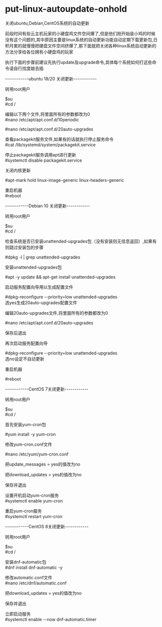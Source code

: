 # put-linux-autoupdate-onhold
关闭ubuntu,Debian,CentOS系统的自动更新  
   
前段时间有些云主机玩家的小硬盘鸡文件空间爆了,但是他们刚开始装小鸡的时候没有这个问题的,其中原因主要是linux系统的自动更新功能自动定期下载更新包,日积月累的就慢慢把硬盘文件空间挤爆了,那下面就把关闭各种linux系统自动更新的方法分享给各位拥有小硬盘鸡的玩家   
  
执行下面的步骤前建议先执行update及upgrade命令,具体每个系统如何打这些命令请自行找度娘去插    
   
------------ubuntu 18/20 关闭更新------------    
    
转用root用户  
  
$su  
#cd /  
  
编辑以下两个文件,将里面所有的参数都改为0   
#nano /etc/apt/apt.conf.d/10periodic   
   
#nano /etc/apt/apt.conf.d/20auto-upgrades   
   
查看packagekit服务文件,如果有的话就执行停止服务命令   
#cat /lib/systemd/system/packagekit.service   
   
停止packagekit服务调用apt进行更新   
#systemctl disable packagekit.service   
   
关闭内核更新   
   
#apt-mark hold linux-image-generic linux-headers-generic
  
重启机器  
#reboot   
   
------------Debian 10 关闭更新------------   
   
转用root用户  
  
$su  
#cd /  
  
检查系统是否已安装unattended-upgrades包（没有安装则无信息返回）,如果有则跳过安装包的步骤   
   
#dpkg -l | grep unattended-upgrades   
   
安装unattended-upgrades包   
   
#apt -y update && apt-get install unattended-upgrades   
   
启动服务配置向导用以生成配置文件  
   
#dpkg-reconfigure --priority=low unattended-upgrades   
选yes生成20auto-upgrades配置文件   
    
编辑20auto-upgrades文件,将里面所有的参数都改为0   
   
#nano /etc/apt/apt.conf.d/20auto-upgrades   
   
保存后退出   
   
再次启动服务配置向导  
   
#dpkg-reconfigure --priority=low unattended-upgrades   
选no设定不自动更新  
  
重启机器  
  
#reboot  
  
------------CentOS 7关闭更新------------   

转用root用户  
  
$su  
#cd /  
  
首先安装yum-cron包  
  
#yum install -y yum-cron  
  
修改yum-cron.conf文件  
  
#nano /etc/yum/yum-cron.conf  
  
把update_messages = yes的值改为no  
  
把download_updates = yes的值改为no     
  
保存并退出  
  
设置开机启动yum-cron服务  
#systemctl enable yum-cron  
  
重启yum-cron服务  
#systemctl restart yum-cron  
  
  
------------CentOS 8关闭更新------------   
   
转用root用户  
  
$su  
#cd / 
  
安装dnf-automatic包  
#dnf install dnf-automatic -y  
  
修改automatic.conf文件  
#nano /etc/dnf/automatic.conf  
  
把download_updates = yes的值改为no  
  
保存并退出  
  
立即启动服务  
#systemctl enable --now dnf-automatic.timer  
  





